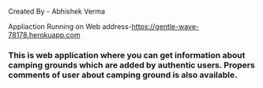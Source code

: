 Created By - Abhishek Verma

Appliaction Running on Web address-https://gentle-wave-78178.herokuapp.com

### This is web application where you can get information about camping grounds which are added by authentic users. Propers comments of user about camping ground is also available.
